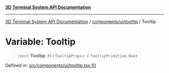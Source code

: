 [**3D Terminal System API Documentation**](../../../../README.md)

***

[3D Terminal System API Documentation](../../../../README.md) / [components/ui/tooltip](../README.md) / Tooltip

# Variable: Tooltip

> `const` **Tooltip**: `FC`\<`TooltipProps`\> = `TooltipPrimitive.Root`

Defined in: [src/components/ui/tooltip.tsx:10](https://github.com/Dicommunitas/ThreeJS_Terminal_3D/blob/99a29fe17cab393c4120b6b5906a4ebb1fb3c239/src/components/ui/tooltip.tsx#L10)

